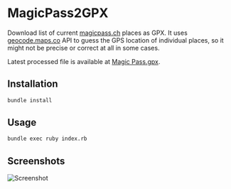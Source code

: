 # MagicPass2GPX
Download list of current [magicpass.ch][1] places as GPX.
It uses [geocode.maps.co][2] API to guess the GPS location of individual places,
so it might not be precise or correct at all in some cases.

Latest processed file is available at [Magic Pass.gpx][3].

## Installation
```sh
bundle install
```

## Usage

```sh
bundle exec ruby index.rb
```

## Screenshots

![Screenshot](docs/screenshot.png)

[1]: https://www.magicpass.ch/en/stations
[2]: https://geocode.maps.co
[3]: Magic%20Pass.gpx

